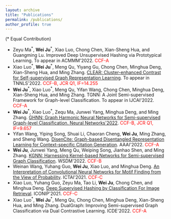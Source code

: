 ```yaml
---
layout: archive
title: "Publications"
permalink: /publications/
author_profile: true
---
```


<!-- You can also find my articles on <u><a href="https://scholar.google.com/citations?user=pppQSXgAAAAJ&hl=en">my Google Scholar profile</a>.</u> -->

(\* Equal Contribution)
* Zeyu Ma<sup>\*</sup>, **Wei Ju**<sup>\*</sup>, Xiao Luo, Chong Chen, Xian-Sheng Hua, and Guangming Lu. Improved Deep Unsupervised Hashing via Prototypical Learning. To appear in ACMMM'2022. <span style="color:red">CCF-A</span>
* Xiao Luo<sup>\*</sup>, **Wei Ju**<sup>\*</sup>, Meng Qu, Yiyang Gu, Chong Chen, Minghua Deng, Xian-Sheng Hua, and Ming Zhang. [CLEAR: Cluster-enhanced Contrast for Self-supervised Graph Representation Learning](https://ieeexplore.ieee.org/stamp/stamp.jsp?tp=&arnumber=9791433). To appear in TNNLS'2022. <span style="color:red">CCF-B, JCR Q1, IF=14.255</span>
* **Wei Ju**<sup>\*</sup>, Xiao Luo<sup>\*</sup>, Meng Qu, Yifan Wang, Chong Chen, Minghua Deng, Xian-Sheng Hua, and Ming Zhang. TGNN: A Joint Semi-supervised Framework for Graph-level Classification. To appear in IJCAI'2022. <span style="color:red">CCF-A</span>
* **Wei Ju**<sup>\*</sup>, Xiao Luo<sup>\*</sup>, Zequ Ma, Junwei Yang, Minghua Deng, and Ming Zhang. [GHNN: Graph Harmonic Neural Networks for Semi-supervised Graph-level Classification. Neural Networks'2022](https://reader.elsevier.com/reader/sd/pii/S089360802200096X?token=B82DDB4EDDDED8CAD26872C69632E7A0A70E2C07B74A3C8E290F153428CCDFA333CB3C914CAAC949C32878C213A655BB&originRegion=us-east-1&originCreation=20220630031616). <span style="color:red">CCF-B, JCR Q1, IF=9.657</span>
* Yifan Wang, Yiping Song, Shuai Li, Chaoran Cheng, **Wei Ju**, Ming Zhang, and Sheng Wang. [DisenCite: Graph-based Disentangled Representation Learning for Context-specific Citation Generation](https://www.aaai.org/AAAI22Papers/AAAI-8309.WangY.pdf). AAAI'2022. <span style="color:red">CCF-A</span>
* **Wei Ju**, Junwei Yang, Meng Qu, Weiping Song, Jianhao Shen, and Ming Zhang. [KGNN: Harnessing Kernel-based Networks for Semi-supervised Graph Classification](https://dl.acm.org/doi/pdf/10.1145/3488560.3498429). WSDM'2022. <span style="color:red">CCF-B</span>
* Weinan Wang, Yuhang Guo, **Wei Ju**, Xiao Luo, and Minghua Deng. [An Interpretation of Convolutional Neural Networks for Motif Finding from the View of Probability](https://ieeexplore.ieee.org/stamp/stamp.jsp?tp=&arnumber=9643409). ICTAI'2021. <span style="color:red">CCF-C</span>
* Xiao Luo, Yuhang Guo, Zeyu Ma, Tao Li, **Wei Ju**, Chong Chen, and Minghua Deng. [Deep Supervised Hashing by Classification For Image Retrieval](https://link.springer.com/content/pdf/10.1007/978-3-030-92273-3.pdf). ICONIP'2021. <span style="color:red">CCF-C</span>
* Xiao Luo<sup>\*</sup>, **Wei Ju**<sup>\*</sup>, Meng Qu, Chong Chen, Minghua Deng, Xian-Sheng Hua, and Ming Zhang. DualGraph: Improving Semi-supervised Graph Classification via Dual Contrastive Learning. ICDE'2022. <span style="color:red">CCF-A</span>
